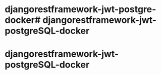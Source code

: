# djangorestframework-jwt-postgre-docker# djangorestframework-jwt-postgreSQL-docker
# djangorestframework-jwt-postgreSQL-docker

